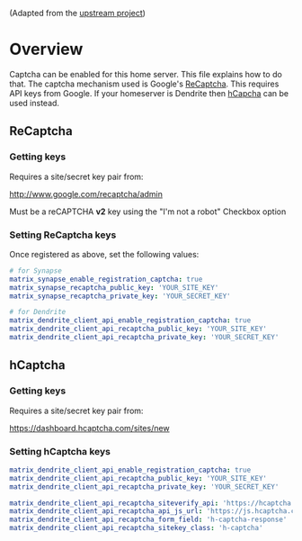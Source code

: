 (Adapted from the [upstream project](https://github.com/matrix-org/synapse/blob/develop/docs/CAPTCHA_SETUP.md))

# Overview
Captcha can be enabled for this home server. This file explains how to do that.
The captcha mechanism used is Google's [ReCaptcha](https://www.google.com/recaptcha/). This requires API keys from Google. If your homeserver is Dendrite then [hCapcha](https://www.hcaptcha.com) can be used instead.

## ReCaptcha

### Getting keys

Requires a site/secret key pair from:

<http://www.google.com/recaptcha/admin>

Must be a reCAPTCHA **v2** key using the "I'm not a robot" Checkbox option

### Setting ReCaptcha keys

Once registered as above, set the following values:

```yaml
# for Synapse
matrix_synapse_enable_registration_captcha: true
matrix_synapse_recaptcha_public_key: 'YOUR_SITE_KEY'
matrix_synapse_recaptcha_private_key: 'YOUR_SECRET_KEY'

# for Dendrite
matrix_dendrite_client_api_enable_registration_captcha: true
matrix_dendrite_client_api_recaptcha_public_key: 'YOUR_SITE_KEY'
matrix_dendrite_client_api_recaptcha_private_key: 'YOUR_SECRET_KEY'
```

## hCaptcha

### Getting keys

Requires a site/secret key pair from:

<https://dashboard.hcaptcha.com/sites/new>

### Setting hCaptcha keys

```yaml
matrix_dendrite_client_api_enable_registration_captcha: true
matrix_dendrite_client_api_recaptcha_public_key: 'YOUR_SITE_KEY'
matrix_dendrite_client_api_recaptcha_private_key: 'YOUR_SECRET_KEY'

matrix_dendrite_client_api_recaptcha_siteverify_api: 'https://hcaptcha.com/siteverify'
matrix_dendrite_client_api_recaptcha_api_js_url: 'https://js.hcaptcha.com/1/api.js'
matrix_dendrite_client_api_recaptcha_form_field: 'h-captcha-response'
matrix_dendrite_client_api_recaptcha_sitekey_class: 'h-captcha'
```
